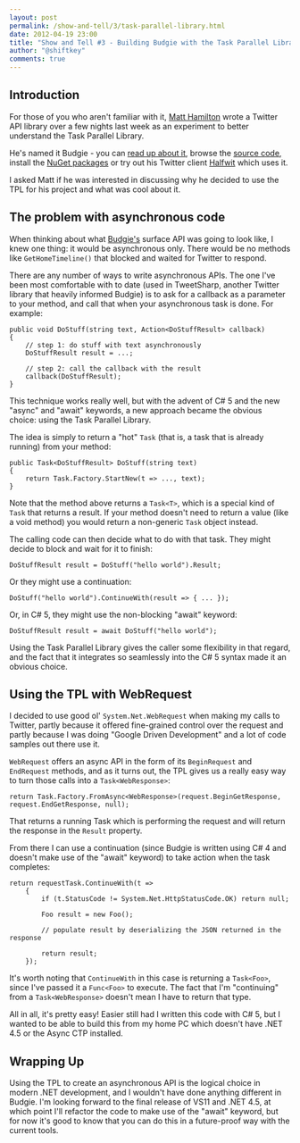 ```yaml
--- 
layout: post
permalink: /show-and-tell/3/task-parallel-library.html
date: 2012-04-19 23:00
title: "Show and Tell #3 - Building Budgie with the Task Parallel Library (TPL)"
author: "@shiftkey"
comments: true
---
```


## Introduction

For those of you who aren't familiar with it, [Matt Hamilton](http://twitter.com/mabster) wrote a Twitter API library over a few nights last week as an experiment to better understand the Task Parallel Library.

He's named it Budgie - you can [read up about it](http://matthamilton.net/budgie), browse the [source code](http://bitbucket.org/mabster/budgie), install the [NuGet packages](http://nuget.org/packages/Budgie) or try out his Twitter client [Halfwit](http://madprops.org/halfwit/) which uses it.

I asked Matt if he was interested in discussing why he decided to use the TPL for his project and what was cool about it.

## The problem with asynchronous code

When thinking about what [Budgie's](http://matthamilton.net/budgie) surface API was going to look like, I knew one thing: it would be asynchronous only. There would be no methods like `GetHomeTimeline()` that blocked and waited for Twitter to respond.

There are any number of ways to write asynchronous APIs. The one I've been most comfortable with to date (used in TweetSharp, another Twitter library that heavily informed Budgie) is to ask for a callback as a parameter to your method, and call that when your asynchronous task is done. For example:

    public void DoStuff(string text, Action<DoStuffResult> callback)
    {
        // step 1: do stuff with text asynchronously
        DoStuffResult result = ...;

        // step 2: call the callback with the result
        callback(DoStuffResult);
    }

This technique works really well, but with the advent of C# 5 and the new "async" and "await" keywords, a new approach became the obvious choice: using the Task Parallel Library.

The idea is simply to return a "hot" `Task` (that is, a task that is already running) from your method:

    public Task<DoStuffResult> DoStuff(string text)
    {
        return Task.Factory.StartNew(t => ..., text);
    }

Note that the method above returns a `Task<T>`, which is a special kind of `Task` that returns a result. If your method doesn't need to return a value (like a void method) you would return a non-generic `Task` object instead.

The calling code can then decide what to do with that task. They might decide to block and wait for it to finish:

    DoStuffResult result = DoStuff("hello world").Result;

Or they might use a continuation:

    DoStuff("hello world").ContinueWith(result => { ... });

Or, in C# 5, they might use the non-blocking "await" keyword:

    DoStuffResult result = await DoStuff("hello world");

Using the Task Parallel Library gives the caller some flexibility in that regard, and the fact that it integrates so seamlessly into the C# 5 syntax made it an obvious choice.

## Using the TPL with WebRequest

I decided to use good ol' `System.Net.WebRequest` when making my calls to Twitter, partly because it offered fine-grained control over the request and partly because I was doing "Google Driven Development" and a lot of code samples out there use it.

`WebRequest` offers an async API in the form of its `BeginRequest` and `EndRequest` methods, and as it turns out, the TPL gives us a really easy way to turn those calls into a `Task<WebResponse>`:

    return Task.Factory.FromAsync<WebResponse>(request.BeginGetResponse, request.EndGetResponse, null);

That returns a running Task which is performing the request and will return the response in the `Result` property.

From there I can use a continuation (since Budgie is written using C# 4 and doesn't make use of the "await" keyword) to take action when the task completes:

    return requestTask.ContinueWith(t =>
        {
            if (t.StatusCode != System.Net.HttpStatusCode.OK) return null;

            Foo result = new Foo();
            
            // populate result by deserializing the JSON returned in the response

            return result;
        });

It's worth noting that `ContinueWith` in this case is returning a `Task<Foo>`, since I've passed it a `Func<Foo>` to execute. The fact that I'm "continuing" from a `Task<WebResponse>` doesn't mean I have to return that type.

All in all, it's pretty easy! Easier still had I written this code with C# 5, but I wanted to be able to build this from my home PC which doesn't have .NET 4.5 or the Async CTP installed.

## Wrapping Up

Using the TPL to create an asynchronous API is the logical choice in modern .NET development, and I wouldn't have done anything different in Budgie. I'm looking forward to the final release of VS11 and .NET 4.5, at which point I'll refactor the code to make use of the "await" keyword, but for now it's good to know that you can do this in a future-proof way with the current tools.